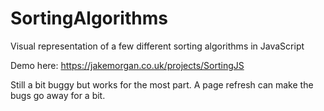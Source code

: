 # SortingAlgorithms
Visual representation of a few different sorting algorithms in JavaScript

Demo here:
https://jakemorgan.co.uk/projects/SortingJS

Still a bit buggy but works for the most part.  A page refresh can make the bugs go away for a bit.

